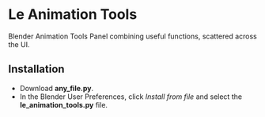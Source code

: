 # Le Animation Tools
Blender Animation Tools Panel combining useful functions, scattered across the UI.

## Installation
- Download **any_file.py**.
- In the Blender User Preferences, click *Install from file* and select the **le_animation_tools.py** file.
